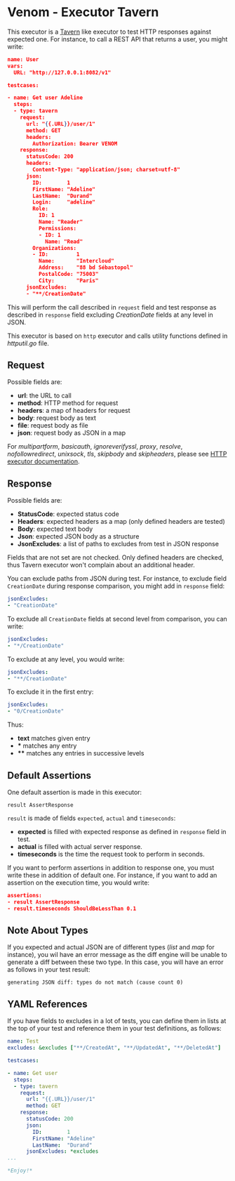 # Venom - Executor Tavern

This executor is a [Tavern](https://tavern.readthedocs.io/en/latest/) like executor to test HTTP responses against expected one. For instance, to call a REST API that returns a user, you might write:

```json
name: User
vars:
  URL: "http://127.0.0.1:8082/v1"

testcases:

- name: Get user Adeline
  steps:
  - type: tavern
    request:
      url: "{{.URL}}/user/1"
      method: GET
      headers:
        Authorization: Bearer VENOM
    response:
      statusCode: 200
      headers:
        Content-Type: "application/json; charset=utf-8"
      json:
        ID:        1
        FirstName: "Adeline"
        LastName:  "Durand"
        Login:     "adeline"
        Role:
          ID: 1
          Name: "Reader"
          Permissions:
          - ID: 1
            Name: "Read"
        Organizations:
        - ID:         1
          Name:       "Intercloud"
          Address:    "88 bd Sébastopol"
          PostalCode: "75003"
          City:       "Paris"
      jsonExcludes:
      - "**/CreationDate"
```

This will perform the call described in `request` field and test response as described in `response` field excluding *CreationDate* fields at any level in JSON.

This executor is based on `http` executor and calls utility functions defined in *httputil.go* file.

## Request

Possible fields are:

- **url**: the URL to call
- **method**: HTTP method for request
- **headers**: a map of headers for request
- **body**: request body as text
- **file**: request body as file
- **json**: request body as JSON in a map

For *multipartform*, *basicauth*, *ignoreverifyssl*, *proxy*, *resolve*, *nofollowredirect*, *unixsock*, *tls*, *skipbody* and *skipheaders*, please see [HTTP executor documentation](https://github.com/ovh/venom/tree/master/executors/http).

## Response

Possible fields are:

- **StatusCode**: expected status code
- **Headers**: expected headers as a map (only defined headers are tested)
- **Body**: expected text body
- **Json**: expected JSON body as a structure
- **JsonExcludes**: a list of paths to excludes from test in JSON response

Fields that are not set are not checked. Only defined headers are checked, thus Tavern executor won't complain about an additional header.

You can exclude paths from JSON during test. For instance, to exclude field `CreationDate` during response comparison, you might add in `response` field:

```yaml
jsonExcludes:
- "CreationDate"
```

To exclude all `CreationDate` fields at second level from comparison, you can write:

```yaml
jsonExcludes:
- "*/CreationDate"
```

To exclude at any level, you would write:

```yaml
jsonExcludes:
- "**/CreationDate"
```

To exclude it in the first entry:

```yaml
jsonExcludes:
- "0/CreationDate"
```

Thus:

- **text** matches given entry
- **\*** matches any entry
- **\*\*** matches any entries in successive levels

## Default Assertions

One default assertion is made in this executor:

```
result AssertResponse
```

`result` is made of fields `expected`, `actual` and `timeseconds`:

- **expected** is filled with expected response as defined in `response` field in test.
- **actual** is filled with actual server response.
- **timeseconds** is the time the request took to perform in seconds.

If you want to perform assertions in addition to response one, you must write these in addition of default one. For instance, if you want to add an assertion on the execution time, you would write:

```json
assertions:
- result AssertResponse
- result.timeseconds ShouldBeLessThan 0.1
```

## Note About Types

If you expected and actual JSON are of different types (*list* and *map* for instance), you wil have an error message as the diff engine will be unable to generate a diff between these two type. In this case, you will have an error as follows in your test result:

```
generating JSON diff: types do not match (cause count 0)
```

## YAML References

If you have fields to excludes in a lot of tests, you can define them in lists at the top of your test and reference them in your test definitions, as follows:

```yaml
name: Test
excludes: &excludes ["**/CreatedAt", "**/UpdatedAt", "**/DeletedAt"]

testcases:

- name: Get user
  steps:
  - type: tavern
    request:
      url: "{{.URL}}/user/1"
      method: GET
    response:
      statusCode: 200
      json:
        ID:        1
        FirstName: "Adeline"
        LastName:  "Durand"
      jsonExcludes: *excludes
...

*Enjoy!*

